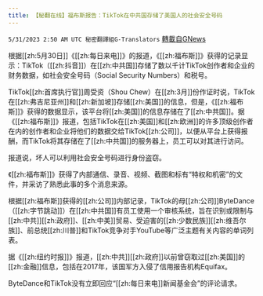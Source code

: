 ```yaml
---
title: 【秘翻在线】福布斯报告：TikTok在中共国存储了美国人的社会安全号码
---
```

`5/31/2023 2:50 AM UTC 秘密翻譯組G-Translators` [轉載自GNews](https://gnews.org/articles/1344428)

根据[[zh:5月30日]]《[[zh:每日来电]]》的报道，《[[zh:福布斯]]》获得的记录显示：TikTok（[[zh:抖音]]）在[[zh:中共国]]存储了数以千计TikTok创作者和企业的财务数据，如社会安全号码（Social Security Numbers）和税号。

TikTok[[zh:首席执行官]]周受资（Shou Chew）在[[zh:3月]]份作证时说，TikTok在[[zh:弗吉尼亚州]]和[[zh:新加坡]]存储[[zh:美国]]的信息，但是，《[[zh:福布斯]]》获得的数据显示，该平台将[[zh:美国]]的信息存储在了[[zh:中共国]]。据《[[zh:福布斯]]》报道，包括TikTok在[[zh:美国]]和[[zh:欧洲]]的许多顶级创作者在内的创作者和企业将他们的数据交给TikTok[[zh:公司]]，以便从平台上获得报酬，而TikTok将其存储在了[[zh:中共国]]的服务器上，员工可以对其进行访问。

报道说，坏人可以利用社会安全号码进行身份盗窃。

《[[zh:福布斯]]》获得了内部通信、录音、视频、截图和标有“特权和机密”的文件，并采访了熟悉此事的多个消息来源。

根据[[zh:福布斯]]获得的[[zh:公司]]内部记录，TikTok的母[[zh:公司]]ByteDance（[[zh:字节跳动]]）在[[zh:中共国]]有员工使用一个审核系统，旨在识别或限制与[[zh:中共]][[zh:政府]]、[[zh:中美]]贸易、受迫害的[[zh:少数民族]][[zh:维吾尔族]]、前总统[[zh:川普]]和TikTok竞争对手YouTube等广泛主题有关内容的单词列表。

据《[[zh:纽约时报]]》报道，[[zh:中共]][[zh:政府]]以前曾窃取过[[zh:美国]]的[[zh:金融]]信息，包括在2017年，该国军方入侵了信用报告机构Equifax。

ByteDance和TikTok没有立即回应“[[zh:每日来电]]新闻基金会”的评论请求。
